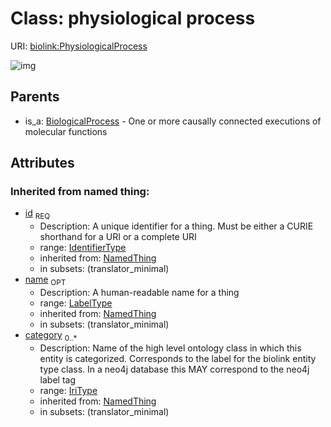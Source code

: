 # Class: physiological process




URI: [biolink:PhysiologicalProcess](https://w3id.org/biolink/vocab/PhysiologicalProcess)

![img](http://yuml.me/diagram/nofunky;dir:TB/class/\[BiologicalProcess]^-\[PhysiologicalProcess|id(i):identifier_type;name(i):label_type%20%3F;category(i):iri_type%20*])
## Parents

 *  is_a: [BiologicalProcess](BiologicalProcess.md) - One or more causally connected executions of molecular functions
## Attributes

### Inherited from named thing:

 * [id](id.md)  <sub>REQ</sub>
    * Description: A unique identifier for a thing. Must be either a CURIE shorthand for a URI or a complete URI
    * range: [IdentifierType](IdentifierType.md)
    * inherited from: [NamedThing](NamedThing.md)
    * in subsets: (translator_minimal)
 * [name](name.md)  <sub>OPT</sub>
    * Description: A human-readable name for a thing
    * range: [LabelType](LabelType.md)
    * inherited from: [NamedThing](NamedThing.md)
    * in subsets: (translator_minimal)
 * [category](category.md)  <sub>0..*</sub>
    * Description: Name of the high level ontology class in which this entity is categorized. Corresponds to the label for the biolink entity type class. In a neo4j database this MAY correspond to the neo4j label tag
    * range: [IriType](IriType.md)
    * inherited from: [NamedThing](NamedThing.md)
    * in subsets: (translator_minimal)
